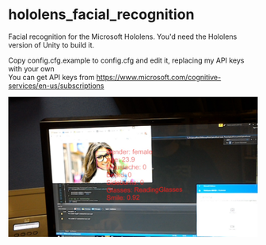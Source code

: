 # hololens_facial_recognition
Facial recognition for the Microsoft Hololens. You'd need the Hololens version of Unity to build it.  
  
Copy config.cfg.example to config.cfg and edit it, replacing my API keys with your own  
You can get API keys from https://www.microsoft.com/cognitive-services/en-us/subscriptions  

![Screenshot](screenshot.jpg)
